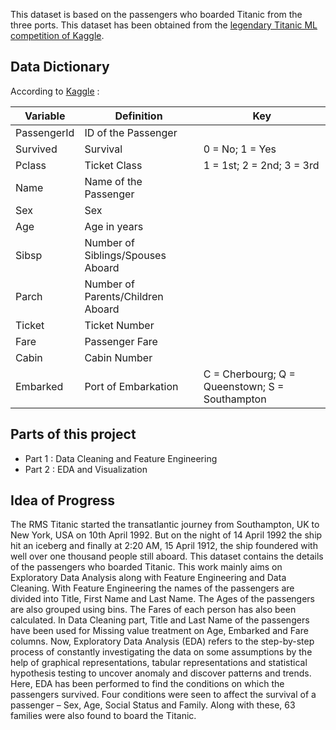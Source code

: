 This dataset is based on the passengers who boarded Titanic from the three ports. This dataset has been obtained from the [legendary Titanic ML competition of Kaggle](https://www.kaggle.com/c/titanic/).
## Data Dictionary
According to [Kaggle](https://www.kaggle.com/c/titanic/data?select=train.csv) :

Variable    | Definition          | Key
------------|---------------------|-------------
PassengerId | ID of the Passenger |
Survived    | Survival            |0 = No; 1 = Yes
Pclass      | Ticket Class        |1 = 1st; 2 = 2nd; 3 = 3rd
Name        | Name of the Passenger |
Sex         | Sex                 |
Age         | Age in years        |
Sibsp       | Number of Siblings/Spouses Aboard |
Parch       | Number of Parents/Children Aboard |
Ticket      | Ticket Number       |
Fare        | Passenger Fare      |
Cabin       | Cabin Number        |
Embarked    | Port of Embarkation |C = Cherbourg; Q = Queenstown; S = Southampton

## Parts of this project
- Part 1 : Data Cleaning and Feature Engineering
- Part 2 : EDA and Visualization

## Idea of Progress
The RMS Titanic started the transatlantic journey from Southampton, UK to New York, USA on 10th April 1992. But on the night of 14 April 1992 the ship hit an iceberg and finally at 2:20 AM, 15 April 1912, the ship foundered with well over one thousand people still aboard. This dataset contains the details of the passengers who boarded Titanic. This work mainly aims on Exploratory Data Analysis along with Feature Engineering and Data Cleaning. With Feature Engineering the names of the passengers are divided into Title, First Name and Last Name. The Ages of the passengers are also grouped using bins. The Fares of each person has also been calculated. In Data Cleaning part, Title and Last Name of the passengers have been used for Missing value treatment on Age, Embarked and Fare columns. Now, Exploratory Data Analysis (EDA) refers to the step-by-step process of constantly investigating the data on some assumptions by the help of graphical representations, tabular representations and statistical hypothesis testing to uncover anomaly and discover patterns and trends. Here, EDA has been performed to find the conditions on which the passengers survived. Four conditions were seen to affect the survival of a passenger – Sex, Age, Social Status and Family. Along with these, 63 families were also found to board the Titanic. 
